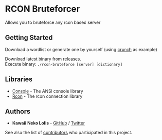 # RCON Bruteforcer
Allows you to bruteforce any rcon based server

## Getting Started
Download a wordlist or generate one by yourself (using [crunch](https://github.com/crunchsec/crunch) as example)

Download latest binary from [releases](https://github.com/CCBlueX/RconBruteforcer/releases).\
Execute binary: `./rcon-bruteforce [server] [dictionary]`

## Libraries
* [Console](https://crates.io/crates/console) - The ANSI console library
* [Rcon](https://crates.io/crates/rcon) - The rcon connection library

## Authors
* **Kawaii Neko Lolis** - [GitHub](https://github.com/Marco09MC) / [Twitter](https://twitter.com/Marco_09MC)

See also the list of [contributors](https://github.com/CCBlueX/RconBruteforcer/contributors) who participated in this project.